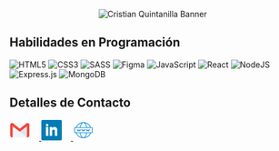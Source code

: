 <p align="center">
	<img
		src="https://user-images.githubusercontent.com/55865280/127753185-6e8f9a86-475d-4d19-99f6-9e776ff169f3.jpg"
		alt="Cristian Quintanilla Banner" />
</p>

## Habilidades en Programación

![HTML5](https://img.shields.io/badge/html5-%23E34F26.svg?style=for-the-badge&logo=html5&logoColor=white)
![CSS3](https://img.shields.io/badge/css3-%231572B6.svg?style=for-the-badge&logo=css3&logoColor=white)
![SASS](https://img.shields.io/badge/SASS-hotpink.svg?style=for-the-badge&logo=SASS&logoColor=white)
![Figma](https://img.shields.io/badge/figma-%23F24E1E.svg?style=for-the-badge&logo=figma&logoColor=white)
![JavaScript](https://img.shields.io/badge/javascript-%23323330.svg?style=for-the-badge&logo=javascript&logoColor=%23F7DF1E)
![React](https://img.shields.io/badge/react-%2320232a.svg?style=for-the-badge&logo=react&logoColor=%2361DAFB)
![NodeJS](https://img.shields.io/badge/node.js-%2343853D.svg?style=for-the-badge&logo=node.js&logoColor=white)
![Express.js](https://img.shields.io/badge/express.js-%23404d59.svg?style=for-the-badge&logo=express&logoColor=%2361DAFB)
![MongoDB](https://img.shields.io/badge/MongoDB-%234ea94b.svg?style=for-the-badge&logo=mongodb&logoColor=white)

## Detalles de Contacto

<a href="mailto:cristian.quintanilla.mx@gmail.com">
	<img
		src="https://raw.githubusercontent.com/cristian-quintanilla/cristian-quintanilla/main/images/gmail.svg"
		alt="Mail"
		width="36px"
		style="margin-right: 16px"
	/>
</a>

<a target="_blank" rel="noreferrer" href="https://www.linkedin.com/in/cristian-quintanilla-256266201">
	<img
		src="https://raw.githubusercontent.com/cristian-quintanilla/cristian-quintanilla/main/images/linkedin.svg"
		alt="LinkedIn"
		width="36px"
		style="margin-right: 16px"
	/>
</a>

<a target="_blank" rel="noreferrer" href="https://cristian-quintanilla.vercel.app/">
	<img
		src="https://raw.githubusercontent.com/cristian-quintanilla/cristian-quintanilla/main/images/web.svg"
		alt="Web Page"
		width="36px"
	/>
</a>
